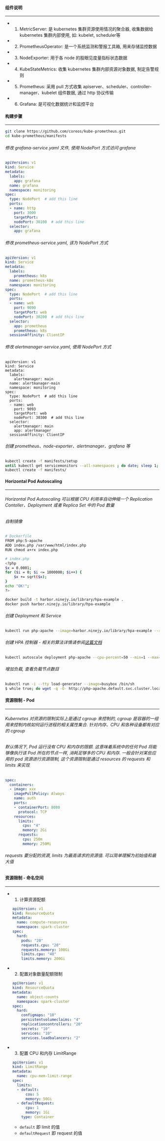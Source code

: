 #### 组件说明
---
- 1. MetricServer: 是 kubernetes 集群资源使用情况的聚合器, 收集数据给 kubernetes 集群内部使用, 如: kubelet, scheduler等
- 2. PrometheusOperator: 是一个系统监测和警报工具箱, 用来存储监控数据
- 3. NodeExporter: 用于各 node 的股眼见度量指标状态数据
- 4. KubeStateMetrics: 收集 kubernetes 集群内部资源对象数据, 制定告警规则
- 5. Prometheus: 采用 pull 方式收集 apiserver、scheduler、controller-manager、kubelet 组件数据, 通过 http 协议传输
- 6. Grafana: 是可视化数据统计和监控平台

#### 构建步骤
---
```bash
git clone https://github.com/coreos/kube-prometheus.git
cd kube-prometheus/manifests
```

###### 修改 grafana-service.yaml 文件, 使用 NodePort 方式访问 grafana
```yaml
apiVersion: v1
kind: Service
metadata:
  labels:
    app: grafana
  name: grafana
  namespace: monitoring
spec:
  type: NodePort  # add this line
  ports:
  - name: http
    port: 3000
    targetPort: 
    nodePort: 30100  # add this line
  selector:
    app: grafana
```
###### 修改 prometheus-service.yaml, 该为 NodePort 方式
```yaml
apiVersion: v1
kind: Service
metadata:
  labels:
    prometheus: k8s
  name: prometheus-k8s
  namespace: monitoring
spec:
  type: NodePort  # add this line
  ports:
  - name: web
    port: 9090
    targetPort: web
    nodePort: 30200  # add this line
  selector:
    app: prometheus
    prometheus: k8s
  sessionAffinity: ClientIP
```
###### 修改 alertmanager-service.yaml, 使用 NodePort 方式
```
apiVersion: v1
kind: Service
metadata:
  labels:
    alertmanager: main
  name: alertmanager-main
  namespace: monitoring
spec:
  type: NodePort  # add this line
  ports:
  - name: web
    port: 9093
    targetPort: web
    nodePort: 30300  # add this line
  selector:
    alertmanager: main
    app: alertmanager
  sessionAffinity: ClientIP
```

###### 创建 prometheus、node-exporter、alertmanager、grafana 等
```bash
kubectl create -f manifests/setup
until kubectl get servicemonitors --all-namespaces ; do date; sleep 1; echo ""; done
kubectl create -f manifests/
```

#### Horizontal Pod Autoscaling
---
###### Horizontal Pod Autoscaling 可以根据 CPU 利用率自动伸缩一个 Replication Contoller、Deployment 或者 Replica Set 中的 Pod 数量

<!-- 为了演示 Horizontal Pod Autoscaling, 我们将使用一个基于 php-apache 镜像的定制 Docker 镜像. 在[这里](https://k8smeetup.github.io/docs/user-guide/horizontal-pod-autoscaling/image/Dockerfile) 你可以查看完整的 Dockerfile 定义. 镜像包括一个 [index.php](https://k8smeetup.github.io/docs/user-guide/horizontal-pod-autoscaling/image/index.php) 页面, 其中包括了一些可以运行 CPU 密集计算任务的代码 -->

###### 自制镜像
```bash
# Dockerfile
FROM php:5-apache
ADD index.php /var/www/html/index.php
RUN chmod a+rx index.php

# index.php
<?php
$x = 0.0001;
for ($i = 0; $i <= 1000000; $i++) {
    $x += sqrt($x);
}
echo "OK!";
?>

docker build -t harbor.ninejy.io/library/hpa-example .
docker push harbor.ninejy.io/library/hpa-example
```

###### 创建 Deployment 和 Service
```bash
kubectl run php-apache --image=harbor.ninejy.io/library/hpa-example --requests=cpu=200m --expose --port=80
```

###### 创建 HPA 控制器 - 相关的算法详情请参阅[这篇文档]()
```bash
kubectl autoscale deployment php-apache --cpu-percent=50 --min=1 --max=10
```

###### 增加负载, 查看负载节点数目
```bash
kubectl run -i --tty load-generator --image=busybox /bin/sh
$ while true; do wget -q -O- http://php-apache.default.svc.cluster.local; done
```

#### 资源限制 - Pod
---
###### Kubernetes 对资源的限制实际上是通过 cgroup 来控制的, cgroup 是容器的一组用来控制内核如何运行进程的相关属性集合. 针对内存、CPU 和各种设备都有对应的 cgroup
###### 默认情况下, Pod 运行没有 CPU 和内存的限额. 这意味着系统中的任何 Pod 将能够像执行该 Pod 所在的节点一样, 消耗足够多的 CPU 和内存. 一般会针对某些应用的 pod 资源进行资源限制, 这个资源限制是通过 resources 的 requests 和 limits 来实现
```yaml
spec:
  containers:
  - image: xxx
    imagePullPolicy: Always
    name: auth
    ports:
    - containerPort: 8080
      protocol: TCP
    resources:
      limits:
        cpu: "4"
        memory: 2Gi
      requests:
        cpu: 250m
        memory: 250Mi
```
###### requests 要分配的资源, limits 为最高请求的资源值. 可以简单理解为初始值和最大值

#### 资源限制 - 命名空间
---
- 1. 计算资源配额
  ```yaml
  apiVersion: v1
  kind: ResourceQuota
  metadata:
    name: compute-resources
    namespace: spark-cluster
  spec:
    hard:
      pods: "20"
      requests.cpu: "20"
      requests.memory: 100Gi
      limits.cpu: "40"
      limits.memory: 200Gi
  ```
- 2. 配置对象数量配额限制
  ```yaml
  apiVersion: v1
  kind: ResourceQuota
  metadata:
    name: object-counts
    namespace: spark-cluster
  spec:
    hard:
      configmaps: "10"
      persistentvolumeclaims: "4"
      replicationcontrollers: "20"
      secrets: "10"
      services: "10"
      services.loadbalancers: "2"
  ```
- 3. 配置 CPU 和内存 LimitRange
  ```yaml
  apiVersion: v1
  kind: LimitRange
  metadata:
    name: cpu-mem-limit-range
  spec:
    limits:
    - default:
        cou: 5
        memory: 50Gi
    - defaultRequest:
        cpu: 1
        memory: 1Gi
      type: Container
  ```
  - `default` 即 limit 的值
  - `defaultRequest` 即 request 的值
